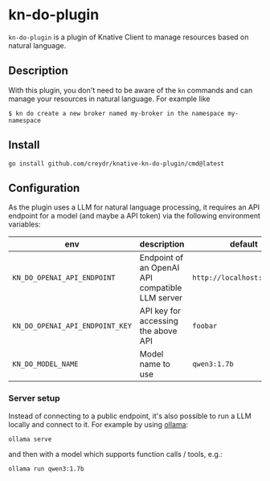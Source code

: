 # kn-do-plugin

`kn-do-plugin` is a plugin of Knative Client to manage resources based on natural language.

## Description

With this plugin, you don't need to be aware of the `kn` commands and can manage your resources in natural language. For example like
```
$ kn do create a new broker named my-broker in the namespace my-namespace
```

## Install

```
go install github.com/creydr/knative-kn-do-plugin/cmd@latest
```

## Configuration

As the plugin uses a LLM for natural language processing, it requires an API endpoint for a model (and maybe a API token) via the following environment variables:

| env                         | description                                     | default                     |
|-----------------------------|-------------------------------------------------|-----------------------------|
| `KN_DO_OPENAI_API_ENDPOINT` | Endpoint of an OpenAI API compatible LLM server | `http://localhost:11434/v1` |
| `KN_DO_OPENAI_API_ENDPOINT_KEY`   | API key for accessing the above API             | `foobar`                    |
| `KN_DO_MODEL_NAME`                | Model name to use                               | `qwen3:1.7b`                |

### Server setup

Instead of connecting to a public endpoint, it's also possible to run a LLM locally and connect to it. For example by using [ollama](https://ollama.com):

```
ollama serve
```
and then with a model which supports function calls / tools, e.g.:
```
ollama run qwen3:1.7b
```
